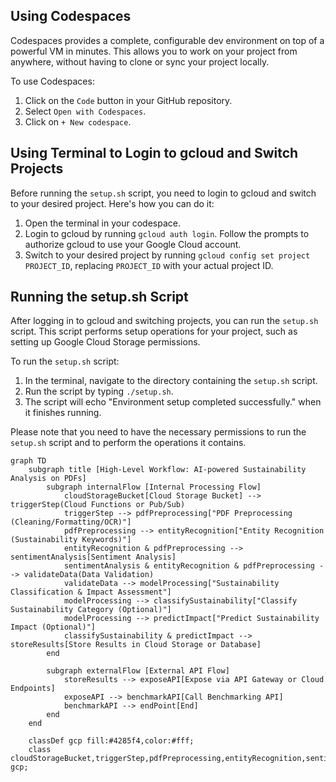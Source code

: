 ## Using Codespaces

Codespaces provides a complete, configurable dev environment on top of a powerful VM in minutes. This allows you to work on your project from anywhere, without having to clone or sync your project locally.

To use Codespaces:

1. Click on the `Code` button in your GitHub repository.
2. Select `Open with Codespaces`.
3. Click on `+ New codespace`.

## Using Terminal to Login to gcloud and Switch Projects

Before running the `setup.sh` script, you need to login to gcloud and switch to your desired project. Here's how you can do it:

1. Open the terminal in your codespace.
2. Login to gcloud by running `gcloud auth login`. Follow the prompts to authorize gcloud to use your Google Cloud account.
3. Switch to your desired project by running `gcloud config set project PROJECT_ID`, replacing `PROJECT_ID` with your actual project ID.

## Running the setup.sh Script

After logging in to gcloud and switching projects, you can run the `setup.sh` script. This script performs setup operations for your project, such as setting up Google Cloud Storage permissions.

To run the `setup.sh` script:

1. In the terminal, navigate to the directory containing the `setup.sh` script.
2. Run the script by typing `./setup.sh`.
3. The script will echo "Environment setup completed successfully." when it finishes running.

Please note that you need to have the necessary permissions to run the `setup.sh` script and to perform the operations it contains.

```mermaid
graph TD
    subgraph title [High-Level Workflow: AI-powered Sustainability Analysis on PDFs]
        subgraph internalFlow [Internal Processing Flow]
            cloudStorageBucket[Cloud Storage Bucket] --> triggerStep(Cloud Functions or Pub/Sub)
            triggerStep --> pdfPreprocessing["PDF Preprocessing (Cleaning/Formatting/OCR)"]
            pdfPreprocessing --> entityRecognition["Entity Recognition (Sustainability Keywords)"]
            entityRecognition & pdfPreprocessing --> sentimentAnalysis[Sentiment Analysis]
            sentimentAnalysis & entityRecognition & pdfPreprocessing --> validateData(Data Validation)
            validateData --> modelProcessing["Sustainability Classification & Impact Assessment"]
            modelProcessing --> classifySustainability["Classify Sustainability Category (Optional)"]
            modelProcessing --> predictImpact["Predict Sustainability Impact (Optional)"]
            classifySustainability & predictImpact --> storeResults[Store Results in Cloud Storage or Database]
        end

        subgraph externalFlow [External API Flow]
            storeResults --> exposeAPI[Expose via API Gateway or Cloud Endpoints]
            exposeAPI --> benchmarkAPI[Call Benchmarking API]
            benchmarkAPI --> endPoint[End]
        end
    end

    classDef gcp fill:#4285f4,color:#fff;
    class cloudStorageBucket,triggerStep,pdfPreprocessing,entityRecognition,sentimentAnalysis,modelProcessing,storeResults,exposeAPI,benchmarkAPI,validateData,classifySustainability,predictImpact gcp;
```
